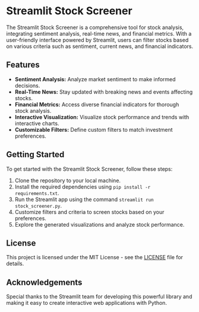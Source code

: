 # Streamlit Stock Screener

The Streamlit Stock Screener is a comprehensive tool for stock analysis, integrating sentiment analysis, real-time news, and financial metrics. With a user-friendly interface powered by Streamlit, users can filter stocks based on various criteria such as sentiment, current news, and financial indicators.

## Features

- **Sentiment Analysis:** Analyze market sentiment to make informed decisions.
- **Real-Time News:** Stay updated with breaking news and events affecting stocks.
- **Financial Metrics:** Access diverse financial indicators for thorough stock analysis.
- **Interactive Visualization:** Visualize stock performance and trends with interactive charts.
- **Customizable Filters:** Define custom filters to match investment preferences.

## Getting Started

To get started with the Streamlit Stock Screener, follow these steps:

1. Clone the repository to your local machine.
2. Install the required dependencies using `pip install -r requirements.txt`.
3. Run the Streamlit app using the command `streamlit run stock_screener.py`.
4. Customize filters and criteria to screen stocks based on your preferences.
5. Explore the generated visualizations and analyze stock performance.

## License

This project is licensed under the MIT License - see the [LICENSE](LICENSE) file for details.

## Acknowledgements

Special thanks to the Streamlit team for developing this powerful library and making it easy to create interactive web applications with Python.
